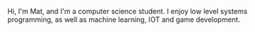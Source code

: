 Hi, I'm Mat, and I'm a computer science student. I enjoy low level systems programming, as well as machine learning, IOT and game development.
